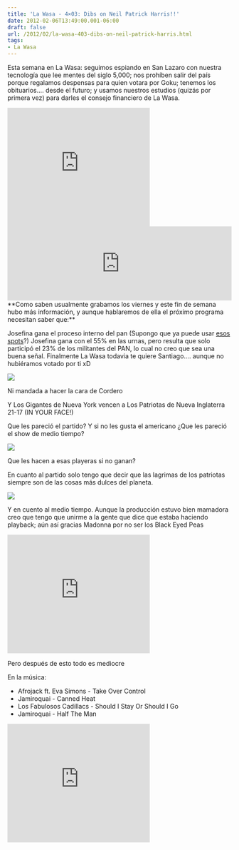 ```yaml
---
title: 'La Wasa - 4×03: Dibs on Neil Patrick Harris!!'
date: 2012-02-06T13:49:00.001-06:00
draft: false
url: /2012/02/la-wasa-403-dibs-on-neil-patrick-harris.html
tags: 
- La Wasa
---
```


Esta semana en La Wasa: seguimos espiando en San Lazaro con nuestra tecnología que lee mentes del siglo 5,000; nos prohíben salir del país porque regalamos despensas para quien votara por Goku; tenemos los obituarios.... desde el futuro; y usamos nuestros estudios (quizás por primera vez) para darles el consejo financiero de La Wasa.  
  

 <object class="BLOGGER-youtube-video" classid="clsid:D27CDB6E-AE6D-11cf-96B8-444553540000" codebase="http://download.macromedia.com/pub/shockwave/cabs/flash/swflash.cab#version=6,0,40,0" data-thumbnail-src="http://2.gvt0.com/vi/2NuSQm2V5fI/0.jpg" height="266" width="320">
<param name="movie" value="http://www.youtube.com/v/2NuSQm2V5fI&amp;fs=1&amp;source=uds"> 
<param name="bgcolor" value="#FFFFFF"> 
<embed width="320" height="266" src="http://www.youtube.com/v/2NuSQm2V5fI&amp;fs=1&amp;source=uds" type="application/x-shockwave-flash">
</object> 

  

  
<iframe width="100%" height="166" scrolling="no" frameborder="no" src="http://w.soundcloud.com/player/?url=http%3A%2F%2Fapi.soundcloud.com%2Ftracks%2F85231134%3Fsecret_token%3Ds-0nPqn&amp;show_artwork=true&amp;secret_url=true"></iframe>  
**Como saben usualmente grabamos los viernes y este fin de semana hubo más información, y aunque hablaremos de ella el próximo programa necesitan saber que:**  
  
Josefina gana el proceso interno del pan (Supongo que ya puede usar [esos spots](http://www.la-wasa.com/2012/01/la-wasa-402-vs-la-tercera-dimension.html)?) Josefina gana con el 55% en las urnas, pero resulta que solo participó el 23% de los militantes del PAN, lo cual no creo que sea una buena señal. Finalmente La Wasa todavia te quiere Santiago.... aunque no hubiéramos votado por ti xD  
  

![](https://lh3.ggpht.com/-lKUxbp9N_Lw/UKG4UkLNb4I/AAAAAAAACCY/RtnSDOflVHY/s1600/Josefina+V%25C3%25A1zquez+Mota+celebra+junto+Cordero+Creel.jpg)

Ni mandada a hacer la cara de Cordero

  

  

Y Los Gigantes de Nueva York vencen a Los Patriotas de Nueva Inglaterra 21-17 (IN YOUR FACE!)  
  
Que les pareció el partido? Y si no les gusta el americano ¿Que les pareció el show de medio tiempo?  
  

[![](https://lh3.ggpht.com/-y81Zgh7s27U/UKG4Uh5G1cI/AAAAAAAACCY/WZOgANNrL9c/s1600/138326976.jpg)](http://2.bp.blogspot.com/-y81Zgh7s27U/UKG4Uh5G1cI/AAAAAAAACCY/WZOgANNrL9c/s1600/138326976.jpg)

Que les hacen a esas playeras si no ganan?

  
  
En cuanto al partido solo tengo que decir que las lagrimas de los patriotas siempre son de las cosas más dulces del planeta.  
  

[![](https://lh3.ggpht.com/-beXPO_XFUiE/UKG4UuNZrDI/AAAAAAAACCY/m-75BUmHeSM/s1600/138324578.jpg)](http://2.bp.blogspot.com/-beXPO_XFUiE/UKG4UuNZrDI/AAAAAAAACCY/m-75BUmHeSM/s1600/138324578.jpg)

  
Y en cuento al medio tiempo. Aunque la producción estuvo bien mamadora creo que tengo que unirme a la gente que dice que estaba haciendo playback; aún así gracias Madonna por no ser los Black Eyed Peas  
  

  

 <object class="BLOGGER-youtube-video" classid="clsid:D27CDB6E-AE6D-11cf-96B8-444553540000" codebase="http://download.macromedia.com/pub/shockwave/cabs/flash/swflash.cab#version=6,0,40,0" data-thumbnail-src="http://3.gvt0.com/vi/ScA2FqJn9ic/0.jpg" height="266" width="320">
<param name="movie" value="http://www.youtube.com/v/ScA2FqJn9ic&amp;fs=1&amp;source=uds"> 
<param name="bgcolor" value="#FFFFFF"> 
<embed width="320" height="266" src="http://www.youtube.com/v/ScA2FqJn9ic&amp;fs=1&amp;source=uds" type="application/x-shockwave-flash">
</object> 

Pero después de esto todo es mediocre

  

En la música:

*   Afrojack ft. Eva Simons - Take Over Control
*   Jamiroquai - Canned Heat
*   Los Fabulosos Cadillacs - Should I Stay Or Should I Go
*   Jamiroquai - Half The Man

 <object class="BLOGGER-youtube-video" classid="clsid:D27CDB6E-AE6D-11cf-96B8-444553540000" codebase="http://download.macromedia.com/pub/shockwave/cabs/flash/swflash.cab#version=6,0,40,0" data-thumbnail-src="http://3.gvt0.com/vi/_Sedt2LhOmc/0.jpg" height="266" width="320">
<param name="movie" value="http://www.youtube.com/v/_Sedt2LhOmc&amp;fs=1&amp;source=uds"> 
<param name="bgcolor" value="#FFFFFF"> 
<embed width="320" height="266" src="http://www.youtube.com/v/_Sedt2LhOmc&amp;fs=1&amp;source=uds" type="application/x-shockwave-flash">
</object>